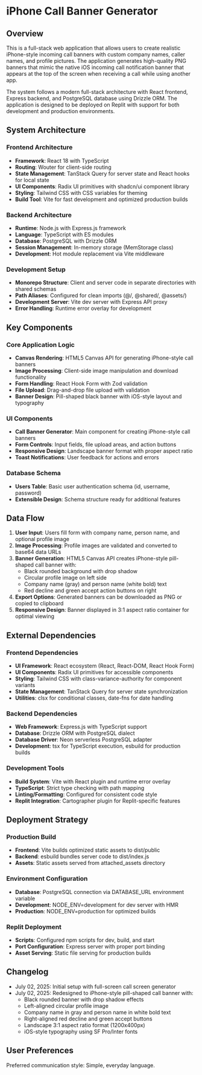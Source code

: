 # iPhone Call Banner Generator

## Overview

This is a full-stack web application that allows users to create realistic iPhone-style incoming call banners with custom company names, caller names, and profile pictures. The application generates high-quality PNG banners that mimic the native iOS incoming call notification banner that appears at the top of the screen when receiving a call while using another app.

The system follows a modern full-stack architecture with React frontend, Express backend, and PostgreSQL database using Drizzle ORM. The application is designed to be deployed on Replit with support for both development and production environments.

## System Architecture

### Frontend Architecture
- **Framework**: React 18 with TypeScript
- **Routing**: Wouter for client-side routing
- **State Management**: TanStack Query for server state and React hooks for local state
- **UI Components**: Radix UI primitives with shadcn/ui component library
- **Styling**: Tailwind CSS with CSS variables for theming
- **Build Tool**: Vite for fast development and optimized production builds

### Backend Architecture
- **Runtime**: Node.js with Express.js framework
- **Language**: TypeScript with ES modules
- **Database**: PostgreSQL with Drizzle ORM
- **Session Management**: In-memory storage (MemStorage class)
- **Development**: Hot module replacement via Vite middleware

### Development Setup
- **Monorepo Structure**: Client and server code in separate directories with shared schemas
- **Path Aliases**: Configured for clean imports (@/, @shared/, @assets/)
- **Development Server**: Vite dev server with Express API proxy
- **Error Handling**: Runtime error overlay for development

## Key Components

### Core Application Logic
- **Canvas Rendering**: HTML5 Canvas API for generating iPhone-style call banners
- **Image Processing**: Client-side image manipulation and download functionality
- **Form Handling**: React Hook Form with Zod validation
- **File Upload**: Drag-and-drop file upload with validation
- **Banner Design**: Pill-shaped black banner with iOS-style layout and typography

### UI Components
- **Call Banner Generator**: Main component for creating iPhone-style call banners
- **Form Controls**: Input fields, file upload areas, and action buttons
- **Responsive Design**: Landscape banner format with proper aspect ratio
- **Toast Notifications**: User feedback for actions and errors

### Database Schema
- **Users Table**: Basic user authentication schema (id, username, password)
- **Extensible Design**: Schema structure ready for additional features

## Data Flow

1. **User Input**: Users fill form with company name, person name, and optional profile image
2. **Image Processing**: Profile images are validated and converted to base64 data URLs
3. **Banner Generation**: HTML5 Canvas API creates iPhone-style pill-shaped call banner with:
   - Black rounded background with drop shadow
   - Circular profile image on left side
   - Company name (gray) and person name (white bold) text
   - Red decline and green accept action buttons on right
4. **Export Options**: Generated banners can be downloaded as PNG or copied to clipboard
5. **Responsive Design**: Banner displayed in 3:1 aspect ratio container for optimal viewing

## External Dependencies

### Frontend Dependencies
- **UI Framework**: React ecosystem (React, React-DOM, React Hook Form)
- **UI Components**: Radix UI primitives for accessible components
- **Styling**: Tailwind CSS with class-variance-authority for component variants
- **State Management**: TanStack Query for server state synchronization
- **Utilities**: clsx for conditional classes, date-fns for date handling

### Backend Dependencies
- **Web Framework**: Express.js with TypeScript support
- **Database**: Drizzle ORM with PostgreSQL dialect
- **Database Driver**: Neon serverless PostgreSQL adapter
- **Development**: tsx for TypeScript execution, esbuild for production builds

### Development Tools
- **Build System**: Vite with React plugin and runtime error overlay
- **TypeScript**: Strict type checking with path mapping
- **Linting/Formatting**: Configured for consistent code style
- **Replit Integration**: Cartographer plugin for Replit-specific features

## Deployment Strategy

### Production Build
- **Frontend**: Vite builds optimized static assets to dist/public
- **Backend**: esbuild bundles server code to dist/index.js
- **Assets**: Static assets served from attached_assets directory

### Environment Configuration
- **Database**: PostgreSQL connection via DATABASE_URL environment variable
- **Development**: NODE_ENV=development for dev server with HMR
- **Production**: NODE_ENV=production for optimized builds

### Replit Deployment
- **Scripts**: Configured npm scripts for dev, build, and start
- **Port Configuration**: Express server with proper port binding
- **Asset Serving**: Static file serving for production builds

## Changelog

- July 02, 2025: Initial setup with full-screen call screen generator
- July 02, 2025: Redesigned to iPhone-style pill-shaped call banner with:
  - Black rounded banner with drop shadow effects
  - Left-aligned circular profile image
  - Company name in gray and person name in white bold text
  - Right-aligned red decline and green accept buttons
  - Landscape 3:1 aspect ratio format (1200x400px)
  - iOS-style typography using SF Pro/Inter fonts

## User Preferences

Preferred communication style: Simple, everyday language.